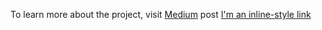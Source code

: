 To learn more about the project, visit [Medium](https://thejasmine.medium.com/ab-testing-in-game-analyze-using-pty-cb82927d8422) post 
[I'm an inline-style link](https://www.google.com)
